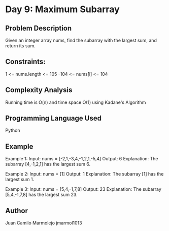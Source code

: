 # Day 9: Maximum Subarray

## Problem Description

Given an integer array nums, find the subarray with the largest sum, and return its sum.

## Constraints:

1 <= nums.length <= 105
-104 <= nums[i] <= 104

## Complexity Analysis

Running time is O(n) and time space O(1) using Kadane's Algorithm

## Programming Language Used

Python

## Example

Example 1:
Input: nums = [-2,1,-3,4,-1,2,1,-5,4]
Output: 6
Explanation: The subarray [4,-1,2,1] has the largest sum 6.

Example 2:
Input: nums = [1]
Output: 1
Explanation: The subarray [1] has the largest sum 1.

Example 3:
Input: nums = [5,4,-1,7,8]
Output: 23
Explanation: The subarray [5,4,-1,7,8] has the largest sum 23.

## Author

Juan Camilo Marmolejo
jmarmol1013
